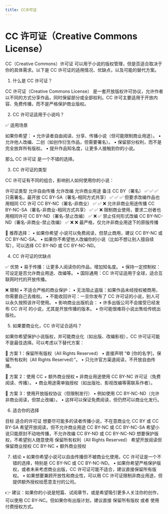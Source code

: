 ```yaml
---
title: CC许可证
---
```

# CC 许可证（Creative Commons License）

CC（Creative Commons）许可证 可以用于小说的版权管理，但是否适合取决于你的具体需求。以下是 CC 许可证的适用情况、优缺点，以及可能的替代方案。

1. 什么是 CC 许可证？

CC 许可证（Creative Commons License） 是一套开放版权许可协议，允许作者以不同的方式分享作品，同时保留部分或全部权利。CC 许可主要适用于开放内容、免费传播，而不是严格保护商业版权。

2. CC 许可证适用于小说吗？

✅ 适用场景

如果你希望：
	•	允许读者自由阅读、分享、传播小说（但可能限制商业用途）。
	•	允许他人改编、二创（如创作衍生作品，但需要署名）。
	•	保留部分权利，而不是完全放弃所有版权。
	•	提升作品知名度，让更多人接触到你的小说。

那么 CC 许可证 是一个不错的选择。

3. CC 许可证的类型

CC 许可证有不同的组合，影响别人如何使用你的小说：

许可证类型	允许自由传播	允许改编	允许商业用途	备注
CC BY（署名）	✅	✅	✅	只需署名，最开放
CC BY-SA（署名-相同方式共享）	✅	✅	✅	但要求改编作品也用相同 CC 许可
CC BY-NC（署名-非商业）	✅	✅	❌	允许非商业用途传播
CC BY-NC-SA（署名-非商业-相同方式共享）	✅	✅	❌	限制商业使用，要求二创者也用相同许可
CC BY-ND（署名-禁止改编）	✅	❌	✅	禁止任何形式改编
CC BY-NC-ND（署名-非商业-禁止改编）	✅	❌	❌	最严格，仅允许非商业用途下的原版传播

🔹 推荐选择：
	•	如果你希望 小说可以免费阅读，但禁止商用，建议 CC BY-NC 或 CC BY-NC-SA。
	•	如果你不希望他人改编你的小说（比如不想让别人擅自续写），可以选择 CC BY-ND 或 CC BY-NC-ND。

4. CC 许可证的优缺点

✅ 优势
	•	易于传播：让更多人阅读你的作品，增加知名度。
	•	保持一定控制权：可设定是否允许商业用途、改编等。
	•	国际通用：CC 许可证适用于全球，适合互联网时代的开放传播。

❌ 限制
	•	不适合严格的商业保护：
	•	无法阻止盗版：如果作品未经授权被商用，你需要自己去维权。
	•	不能收回许可：一旦你发布了 CC 许可证的小说，别人可以永久按照该许可使用。
	•	影响商业出版机会：
	•	许多出版公司不会接受已经发布 CC 许可 的小说，尤其是开放传播的版本。
	•	你可能很难将小说出售给传统出版社。

5. 如果要商业化，CC 许可证合适吗？

如果你希望保护小说版权，并可能商业化（如出版、改编影视），CC 许可证可能不是最佳选择。可以考虑以下替代方案：

🔹 方案 1：保留所有版权（All Rights Reserved）
	•	直接声明 “© [你的名字]，保留所有权利（All Rights Reserved）”。
	•	只允许官方渠道阅读，不开放自由传播。

🔹 方案 2：使用 CC + 额外商业授权
	•	非商业用途使用 CC BY-NC 许可证（免费阅读、传播）。
	•	商业用途需单独授权（如出版社、影视改编等需联系作者）。

🔹 方案 3：使用开放版权协议（但限制发行）
	•	例如使用 CC BY-NC-ND（允许非商业阅读，但禁止改编）。
	•	这样可以保证免费阅读，但仍然可以商业化发行。

6. 适合你的选择

目标	适合的许可证
想要尽可能多的读者传播小说，不在意商业化	CC BY 或 CC BY-SA
希望开放阅读，但不允许商业用途	CC BY-NC 或 CC BY-NC-SA
希望小说只能原封不动地传播，不允许改编	CC BY-ND 或 CC BY-NC-ND
想要保护版权，不希望别人随意使用	保留所有权利（All Rights Reserved）
希望开放阅读但保留商业授权	CC BY-NC + 额外商业授权

7. 结论
	•	如果你希望小说可以自由传播但不被商业化使用，CC 许可证是一个不错的选择，特别是 CC BY-NC 或 CC BY-NC-ND。
	•	如果你希望严格保护版权，或者未来考虑商业出版，CC 许可证可能不适合，建议直接保留所有版权。
	•	如果想要兼顾开放性和商业性，可以用 CC 许可证限制非商业用途，但提供额外授权给愿意支付的公司。

👉 建议：如果你的小说是短篇、试阅章节，或是希望吸引更多人关注你的创作，可以使用 CC BY-NC。但如果你有出版计划，建议直接 保留所有版权 或者 使用付费授权方式。
